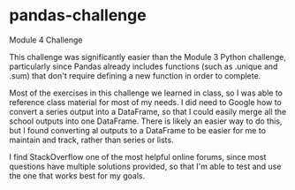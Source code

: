 # pandas-challenge
Module 4 Challenge

This challenge was significantly easier than the Module 3 Python challenge, particularly since Pandas already includes functions (such as .unique and .sum) that don't require defining a new function in order to complete. 

Most of the exercises in this challenge we learned in class, so I was able to reference class material for most of my needs. I did need to Google how to convert a series output into a DataFrame, so that I could easily merge all the school outputs into one DataFrame. There is likely an easier way to do this, but I found converting al outputs to a DataFrame to be easier for me to maintain and track, rather than series or lists.

I find StackOverflow one of the most helpful online forums, since most questions have multiple solutions provided, so that I'm able to test and use the one that works best for my goals.
